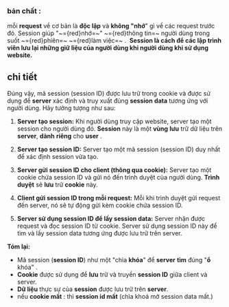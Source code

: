 ### bản chất : 
  mỗi **request** về cơ bản là **độc lập** và **không "nhớ**" gì về các request trước đó. Session giúp "~={red}nhớ=~" ~={red}thông tin=~ người dùng trong suốt ~={red}phiên=~ ~={red}làm việc=~ .
   **Session là cách để các lập trình viên lưu lại những giữ liệu của người dùng khi người dùng khi sử dụng website.**

## chi tiết 
Đúng vậy, mã session (session ID) được lưu trữ trong cookie và được sử dụng để **server** xác định và truy xuất đúng **session** **data** tương ứng với người dùng. Hãy tưởng tượng như sau:

1. **Server tạo session:** Khi người dùng truy cập website, server tạo một session cho người dùng đó.  **Session** này là một **vùng** **lưu** trữ dữ liệu trên **server**, **dành** **riêng** cho **user**  .

2. **Server tạo session ID:**  Server tạo một mã session (session ID) duy nhất để xác định session vừa tạo.

3. **Server gửi session ID cho client (thông qua cookie):** Server tạo một cookie chứa session ID và gửi nó đến trình duyệt của người dùng.  **Trình** **duyệt** sẽ **lưu** trữ **cookie** này.

4. **Client gửi session ID trong mỗi request:** Mỗi khi trình duyệt gửi request đến server, nó sẽ tự động gửi kèm cookie chứa session ID.

5. **Server sử dụng session ID để lấy session data:**  Server nhận được request và đọc session ID từ cookie.  Server sử dụng session ID này để tìm và lấy session data tương ứng được lưu trữ trên server.

**Tóm lại:**

* Mã session (**session ID**)   như một "chìa **khóa**" để **server** **tìm** đúng "**ổ** khóa" .
* **Cookie** được sử dụng để **lưu** trữ và truyền **session ID** giữa client và server.
* **Dữ liệu** thực sự của **session** được lưu trữ trên **server**.
* nếu **cookie mất** : thì **session id mất** (chìa khoá mở session data mất.)

